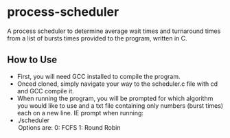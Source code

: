 # process-scheduler
A process scheduler to determine average wait times and turnaround times from a list of bursts times provided to the program, written in C.

## How to Use
- First, you will need GCC installed to compile the program.
- Onced cloned, simply navigate your way to the scheduler.c file with cd and GCC compile it.
- When running the program, you will be prompted for which algorithm you would like to use and a txt file containing only numbers (burst times) each on a new line. IE prompt when running:
- ./scheduler <option> <filename>
Options are:
	0: FCFS
	1: Round Robin
